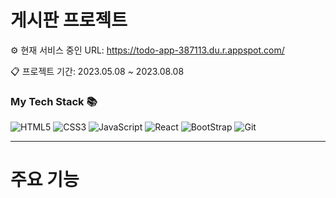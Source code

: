 # 게시판 프로젝트

⚙ 현재 서비스 중인 URL: <https://todo-app-387113.du.r.appspot.com/>

📋 프로젝트 기간: 2023.05.08 ~ 2023.08.08

<h3> My Tech Stack 📚</h3>

![HTML5](https://img.shields.io/badge/-HTML5-F05032?style=for-the-badge&logo=html5&logoColor=ffffff)
![CSS3](https://img.shields.io/badge/-CSS3-007ACC?style=for-the-badge&logo=css3)
![JavaScript](https://img.shields.io/badge/-JavaScript-%23F7DF1C?style=for-the-badge&logo=javascript&logoColor=000000&labelColor=%23F7DF1C&color=%23FFCE5A)
![React](https://img.shields.io/badge/-React-222222?style=for-the-badge&logo=react)
![BootStrap](https://img.shields.io/badge/-BootStrap-7952B3?style=for-the-badge&logo=bootstrap&logoColor=ffffff)
![Git](https://img.shields.io/badge/-Git-F05032?style=for-the-badge&logo=git&logoColor=ffffff)

<hr/>

# 주요 기능

<!-- <img src="/path/to/img.jpg" width="450px" height="300px" title="px(픽셀) 크기 설정" alt="RubberDuck"></img><br/>
<img src="/path/to/img.jpg" width="40%" height="30%" title="px(픽셀) 크기 설정" alt="RubberDuck"></img> -->

<!--
이미지로 설명(GIF, img)

- 회원 가입

- 보안 강화를 위해 사용자의 비밀번호를 bcrypt 알고리즘을 활용하여 안전하게 암호화한 후 데이터베이스에 저장

- 게시물 작성/수정/삭제

- 댓글 작성/삭제

- 게시물 pagination

- MongoDB의 Search Index를 사용해 게시물 제목 검색

- 관리자가 사용자의 게시물 및 댓글을 관리 -->
